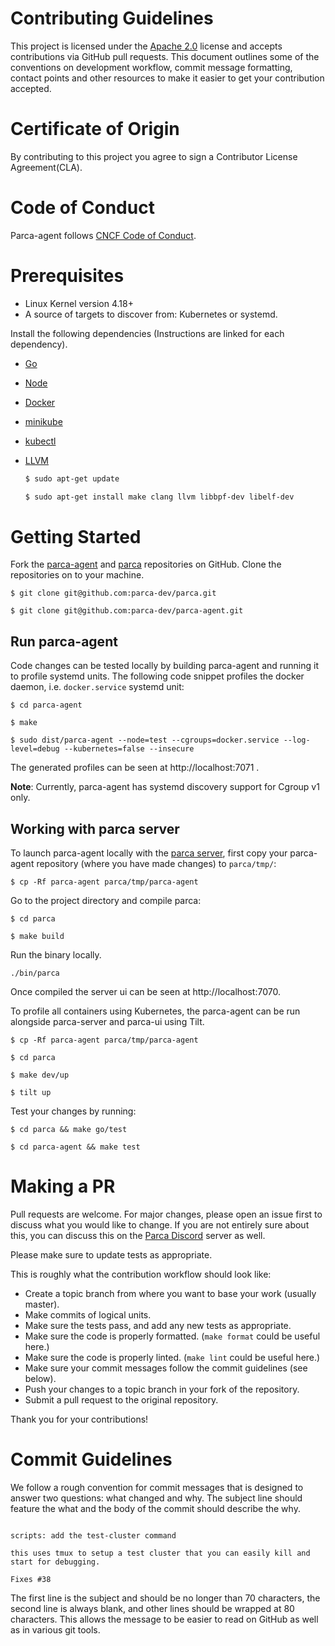 # Contributing Guidelines

This project is licensed under the [Apache 2.0](https://www.apache.org/licenses/LICENSE-2.0) license and accepts contributions via GitHub pull requests. This document outlines some of the conventions on development workflow, commit message formatting, contact points and other resources to make it easier to get your contribution accepted.

# Certificate of Origin

By contributing to this project you agree to sign a Contributor License Agreement(CLA).

# Code of Conduct

Parca-agent follows [CNCF Code of Conduct](https://github.com/cncf/foundation/blob/master/code-of-conduct.md).


<!-- TODO: Add code of conduct info-->
# Prerequisites

- Linux Kernel version 4.18+
- A source of targets to discover from: Kubernetes or systemd.

Install the following dependencies (Instructions are linked for each dependency).

- [Go](https://golang.org/doc/install)
- [Node](https://nodejs.org/en/download/)
- [Docker](https://docs.docker.com/engine/install/)
- [minikube](https://kubernetes.io/docs/tasks/tools/#minikube)
- [kubectl](https://kubernetes.io/docs/tasks/tools/#kubectl)
- [LLVM](https://apt.llvm.org/)

    ```bash
    $ sudo apt-get update

    $ sudo apt-get install make clang llvm libbpf-dev libelf-dev
     ```


# Getting Started

Fork the [parca-agent](https://github.com/parca-dev/parca-agent) and [parca](https://github.com/parca-dev/parca) repositories on GitHub.
Clone the repositories on to your machine.

```
$ git clone git@github.com:parca-dev/parca.git

$ git clone git@github.com:parca-dev/parca-agent.git
```

## **Run parca-agent**


Code changes can be tested locally by building parca-agent and running it to profile systemd units.
The following code snippet profiles the docker daemon, i.e. `docker.service` systemd unit:

```
$ cd parca-agent

$ make

$ sudo dist/parca-agent --node=test --cgroups=docker.service --log-level=debug --kubernetes=false --insecure
```

The generated profiles can be seen at http://localhost:7071 .

**Note**: Currently, parca-agent has systemd discovery support for Cgroup v1 only.

## **Working with parca server**

To launch parca-agent locally with the [parca server](https://github.com/parca-dev/parca#development), first copy your parca-agent repository (where you have made changes) to `parca/tmp/`:

```
$ cp -Rf parca-agent parca/tmp/parca-agent
```

Go to the project directory and compile parca:

```
$ cd parca

$ make build
```

Run the binary locally.

```
./bin/parca
```
Once compiled the server ui can be seen at http://localhost:7070.


To profile all containers using Kubernetes, the parca-agent can be run alongside parca-server and parca-ui using Tilt.

```
$ cp -Rf parca-agent parca/tmp/parca-agent

$ cd parca

$ make dev/up

$ tilt up
```

Test your changes by running:
```
$ cd parca && make go/test

$ cd parca-agent && make test
```

<!--
TODO:
    #Internals
        ## Code Structure
-->

# Making a PR

Pull requests are welcome. For major changes, please open an issue first to discuss what you would like to change. If you are not entirely sure about this, you can discuss this on the [Parca Discord](https://discord.gg/ZgUpYgpzXy) server as well.

Please make sure to update tests as appropriate.

This is roughly what the contribution workflow should look like:

- Create a topic branch from where you want to base your work (usually master).
- Make commits of logical units.
- Make sure the tests pass, and add any new tests as appropriate.
- Make sure the code is properly formatted. (`make format` could be useful here.)
- Make sure the code is properly linted. (`make lint` could be useful here.)
- Make sure your commit messages follow the commit guidelines (see below).
- Push your changes to a topic branch in your fork of the repository.
- Submit a pull request to the original repository.

Thank you for your contributions!


# Commit Guidelines

We follow a rough convention for commit messages that is designed to answer two
questions: what changed and why. The subject line should feature the what and
the body of the commit should describe the why.


```

scripts: add the test-cluster command

this uses tmux to setup a test cluster that you can easily kill and
start for debugging.

Fixes #38

```

The first line is the subject and should be no longer than 70 characters, the second line is always blank, and other lines should be wrapped at 80 characters. This allows the message to be easier to read on GitHub as well as in various git tools.
